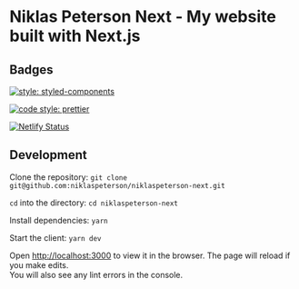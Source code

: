 # Niklas Peterson Next - My website built with Next.js

## Badges

[![style: styled-components](https://img.shields.io/badge/style-%F0%9F%92%85%20styled--components-orange.svg?colorB=daa357&colorA=555555)](https://github.com/styled-components/styled-components)

[![code style: prettier](https://img.shields.io/badge/code_style-prettier-ff69b4.svg)](https://github.com/prettier/prettier)

[![Netlify Status](https://api.netlify.com/api/v1/badges/a99a8993-3c88-4f89-a0ff-8ccae3ea01f9/deploy-status)](https://app.netlify.com/sites/niklaspeterson-next/deploys)

## Development
Clone the repository:
`git clone git@github.com:niklaspeterson/niklaspeterson-next.git`

`cd` into the directory:
`cd niklaspeterson-next`

Install dependencies:
`yarn`

Start the client:
`yarn dev`

Open [http://localhost:3000](http://localhost:3000) to view it in the browser.
The page will reload if you make edits.\
You will also see any lint errors in the console.
